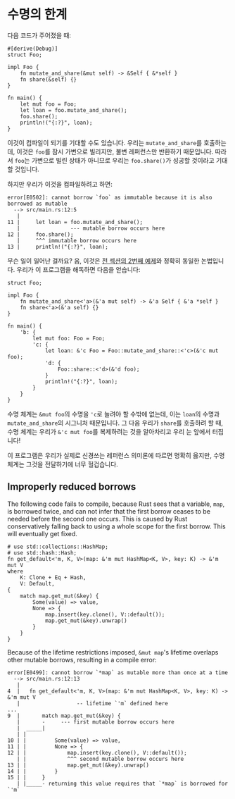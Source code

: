 # 수명의 한계

다음 코드가 주어졌을 때:

```rust,compile_fail
#[derive(Debug)]
struct Foo;

impl Foo {
    fn mutate_and_share(&mut self) -> &Self { &*self }
    fn share(&self) {}
}

fn main() {
    let mut foo = Foo;
    let loan = foo.mutate_and_share();
    foo.share();
    println!("{:?}", loan);
}
```

이것이 컴파일이 되기를 기대할 수도 있습니다. 우리는 `mutate_and_share`를 호출하는데, 이것은 `foo`를 잠시 가변으로 빌리지만, 불변 레퍼런스만 반환하기 때문입니다. 따라서 `foo`는 가변으로 빌린 상태가 아니므로 우리는 `foo.share()`가 성공할 것이라고 기대할 것입니다.

하지만 우리가 이것을 컴파일하려고 하면:

```text
error[E0502]: cannot borrow `foo` as immutable because it is also borrowed as mutable
  --> src/main.rs:12:5
   |
11 |     let loan = foo.mutate_and_share();
   |                --- mutable borrow occurs here
12 |     foo.share();
   |     ^^^ immutable borrow occurs here
13 |     println!("{:?}", loan);
```

무슨 일이 일어난 걸까요? 음, 이것은 [전 섹션의 2번째 예제][ex2]와 정확히 동일한 논법입니다. 우리가 이 프로그램을 해독하면 다음을 얻습니다:

<!-- ignore: desugared code -->
```rust,ignore
struct Foo;

impl Foo {
    fn mutate_and_share<'a>(&'a mut self) -> &'a Self { &'a *self }
    fn share<'a>(&'a self) {}
}

fn main() {
    'b: {
        let mut foo: Foo = Foo;
        'c: {
            let loan: &'c Foo = Foo::mutate_and_share::<'c>(&'c mut foo);
            'd: {
                Foo::share::<'d>(&'d foo);
            }
            println!("{:?}", loan);
        }
    }
}
```

수명 체계는 `&mut foo`의 수명을 `'c`로 늘려야 할 수밖에 없는데, 이는 `loan`의 수명과 `mutate_and_share`의 시그니처 때문입니다. 그 다음 우리가 `share`를 호출하려 할 때, 수명 체계는 우리가 `&'c mut foo`를 복제하려는 것을 알아차리고 우리 눈 앞에서 터집니다!

이 프로그램은 우리가 실제로 신경쓰는 레퍼런스 의미론에 따르면 명확히 옳지만, 수명 체계는 그것을 전달하기에 너무 헐겁습니다.

## Improperly reduced borrows

The following code fails to compile, because Rust sees that a variable, `map`,
is borrowed twice, and can not infer that the first borrow ceases to be needed
before the second one occurs. This is caused by Rust conservatively falling back
to using a whole scope for the first borrow. This will eventually get fixed.

```rust,compile_fail
# use std::collections::HashMap;
# use std::hash::Hash;
fn get_default<'m, K, V>(map: &'m mut HashMap<K, V>, key: K) -> &'m mut V
where
    K: Clone + Eq + Hash,
    V: Default,
{
    match map.get_mut(&key) {
        Some(value) => value,
        None => {
            map.insert(key.clone(), V::default());
            map.get_mut(&key).unwrap()
        }
    }
}
```

Because of the lifetime restrictions imposed, `&mut map`'s lifetime
overlaps other mutable borrows, resulting in a compile error:

```text
error[E0499]: cannot borrow `*map` as mutable more than once at a time
  --> src/main.rs:12:13
   |
4  |   fn get_default<'m, K, V>(map: &'m mut HashMap<K, V>, key: K) -> &'m mut V
   |                  -- lifetime `'m` defined here
...
9  |       match map.get_mut(&key) {
   |       -     --- first mutable borrow occurs here
   |  _____|
   | |
10 | |         Some(value) => value,
11 | |         None => {
12 | |             map.insert(key.clone(), V::default());
   | |             ^^^ second mutable borrow occurs here
13 | |             map.get_mut(&key).unwrap()
14 | |         }
15 | |     }
   | |_____- returning this value requires that `*map` is borrowed for `'m`
```

[ex2]: lifetimes.html#example-aliasing-a-mutable-reference
